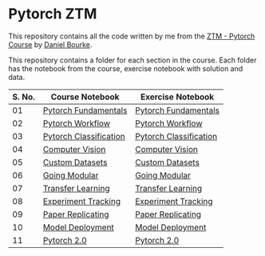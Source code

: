 # Pytorch ZTM

This repository contains all the code written by me from the [ZTM - Pytorch Course](https://www.udemy.com/course/pytorch-for-deep-learning/) by [Daniel Bourke](https://github.com/mrdbourke).

This repository contains a folder for each section in the course. Each folder has the notebook from the course, exercise notebook with solution and data.

| S. No. | Course Notebook                                                                                                                                 | Exercise Notebook                                                                                                                                     |
|--------|-------------------------------------------------------------------------------------------------------------------------------------------------|-------------------------------------------------------------------------------------------------------------------------------------------------------|
| 01     | [Pytorch Fundamentals](https://github.com/Adarsh0047/PyTorch-ZTM/blob/main/0.%20Pytorch%20Fundamentals/00_Pytorch_Fundamentals.ipynb)           | [Pytorch Fundamentals](https://github.com/Adarsh0047/PyTorch-ZTM/blob/main/0.%20Pytorch%20Fundamentals/00_pytorch_fundamentals_exercises.ipynb)       |
| 02     | [Pytorch Workflow](https://github.com/Adarsh0047/PyTorch-ZTM/blob/main/1.%20Pytorch%20Workflow/01_pytorch_workflow.ipynb)                       | [Pytorch Workflow](https://github.com/Adarsh0047/PyTorch-ZTM/blob/main/1.%20Pytorch%20Workflow/01_pytorch_workflow_exercises.ipynb)                   |
| 03     | [Pytorch Classification](https://github.com/Adarsh0047/PyTorch-ZTM/blob/main/2.%20Pytorch%20Classification/02_PyTorch_Classification.ipynb)     | [Pytorch Classification](https://github.com/Adarsh0047/PyTorch-ZTM/blob/main/2.%20Pytorch%20Classification/02_pytorch_classification_exercises.ipynb) |
| 04     | [Computer Vision](https://github.com/Adarsh0047/PyTorch-ZTM/blob/main/3.%20Computer%20Vision/03_Pytorch_Computer_Vision.ipynb)                  | [Computer Vision](https://github.com/Adarsh0047/PyTorch-ZTM/blob/main/3.%20Computer%20Vision/03_pytorch_computer_vision_exercises.ipynb)              |
| 05     | [Custom Datasets](https://github.com/Adarsh0047/PyTorch-ZTM/blob/main/4.%20Custom%20Datasets/04_Custom_Datasets.ipynb)                          | [Custom Datasets](https://github.com/Adarsh0047/PyTorch-ZTM/blob/main/4.%20Custom%20Datasets/04_pytorch_custom_datasets_exercises.ipynb)              |
| 06     | [Going Modular](https://github.com/Adarsh0047/PyTorch-ZTM/blob/main/5.%20Going%20Modular/05_pytorch_going_modular_cell_mode.ipynb)              | [Going Modular](https://github.com/Adarsh0047/PyTorch-ZTM/blob/main/5.%20Going%20Modular/05_pytorch_going_modular_exercise_template.ipynb)            |
| 07     | [Transfer Learning](https://github.com/Adarsh0047/PyTorch-ZTM/blob/main/6.%20Transfer%20Learning/06_pytorch_transfer_learning.ipynb)            | [Transfer Learning](https://github.com/Adarsh0047/PyTorch-ZTM/blob/main/6.%20Transfer%20Learning/06_pytorch_transfer_learning_exercises.ipynb)        |
| 08     | [Experiment Tracking](https://github.com/Adarsh0047/PyTorch-ZTM/blob/main/7.%20Experiment%20Tracking/07.Experiment_Tracking_With_PyTorch.ipynb) | [Experiment Tracking](https://github.com/Adarsh0047/PyTorch-ZTM/blob/main/7.%20Experiment%20Tracking/07_pytorch_experiment_tracking_exercise_template.ipynb)                                                                                                                               |
| 09     | [Paper Replicating](https://github.com/Adarsh0047/PyTorch-ZTM/blob/main/8.%20Paper%20Replicating/08_Paper_Replicating_With_Pytorch.ipynb)                                                                                                                           | [Paper Replicating](https://github.com/Adarsh0047/PyTorch-ZTM/blob/main/8.%20Paper%20Replicating/08_pytorch_paper_replicating_exercises.ipynb)                                                                                                                                 |
| 10     | [Model Deployment](https://github.com/Adarsh0047/PyTorch-ZTM/blob/main/9.%20Model%20Deployment/09_Pytorch_Model_Deployment.ipynb)                                                                                                                            | [Model Deployment](https://github.com/Adarsh0047/PyTorch-ZTM/blob/main/9.%20Model%20Deployment/09_pytorch_model_deployment_exercises.ipynb)                                                                                                                                  |
| 11     | [Pytorch 2.0](https://github.com/Adarsh0047/PyTorch-ZTM/blob/main/10.%20Pytorch%202.0/pytorch_2_intro.ipynb)                                                                                                                                 | [Pytorch 2.0](https://github.com/Adarsh0047/PyTorch-ZTM/blob/main/10.%20Pytorch%202.0/pytorch_2_intro.ipynb)                                                                                                                                       |